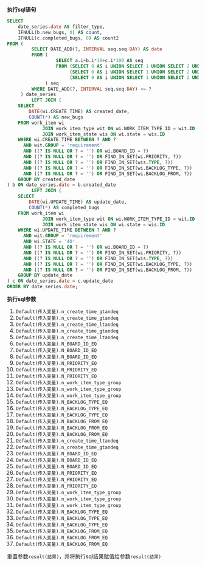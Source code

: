 <p class="panel-title"><b>执行sql语句</b></p>

```sql
SELECT
    date_series.date AS filter_type,
    IFNULL(b.new_bugs, 0) AS count,
    IFNULL(c.completed_bugs, 0) AS count2
FROM (
         SELECT DATE_ADD(?, INTERVAL seq.seq DAY) AS date
         FROM (
                  SELECT a.i+b.i*10+c.i*100 AS seq
                  FROM (SELECT 0 AS i UNION SELECT 1 UNION SELECT 2 UNION SELECT 3 UNION SELECT 4 UNION SELECT 5 UNION SELECT 6 UNION SELECT 7 UNION SELECT 8 UNION SELECT 9) a,
                       (SELECT 0 AS i UNION SELECT 1 UNION SELECT 2 UNION SELECT 3 UNION SELECT 4 UNION SELECT 5 UNION SELECT 6 UNION SELECT 7 UNION SELECT 8 UNION SELECT 9) b,
                       (SELECT 0 AS i UNION SELECT 1 UNION SELECT 2 UNION SELECT 3 UNION SELECT 4 UNION SELECT 5 UNION SELECT 6 UNION SELECT 7 UNION SELECT 8 UNION SELECT 9) c
              ) seq
         WHERE DATE_ADD(?, INTERVAL seq.seq DAY) <= ?
     ) date_series
         LEFT JOIN (
    SELECT
        DATE(wi.CREATE_TIME) AS created_date,
        COUNT(*) AS new_bugs
    FROM work_item wi
             JOIN work_item_type wit ON wi.WORK_ITEM_TYPE_ID = wit.ID
             JOIN work_item_state wis ON wi.state = wis.ID
    WHERE wi.CREATE_TIME BETWEEN ? AND ?
      AND wit.GROUP = 'requirement'
      AND ((? IS NULL OR ? = '') OR wi.BOARD_ID = ?)
      AND ((? IS NULL OR ? = '') OR FIND_IN_SET(wi.PRIORITY, ?))
      AND ((? IS NULL OR ? = '') OR FIND_IN_SET(wis.TYPE, ?))
      AND ((? IS NULL OR ? = '') OR FIND_IN_SET(wi.BACKLOG_TYPE, ?))
      AND ((? IS NULL OR ? = '') OR FIND_IN_SET(wi.BACKLOG_FROM, ?))
    GROUP BY created_date
) b ON date_series.date = b.created_date
         LEFT JOIN (
    SELECT
        DATE(wi.UPDATE_TIME) AS update_date,
        COUNT(*) AS completed_bugs
    FROM work_item wi
             JOIN work_item_type wit ON wi.WORK_ITEM_TYPE_ID = wit.ID
             JOIN work_item_state wis ON wi.state = wis.ID
    WHERE wi.UPDATE_TIME BETWEEN ? AND ?
      AND wit.GROUP = 'requirement'
      AND wi.STATE = '40'
      AND ((? IS NULL OR ? = '') OR wi.BOARD_ID = ?)
      AND ((? IS NULL OR ? = '') OR FIND_IN_SET(wi.PRIORITY, ?))
      AND ((? IS NULL OR ? = '') OR FIND_IN_SET(wis.TYPE, ?))
      AND ((? IS NULL OR ? = '') OR FIND_IN_SET(wi.BACKLOG_TYPE, ?))
      AND ((? IS NULL OR ? = '') OR FIND_IN_SET(wi.BACKLOG_FROM, ?))
    GROUP BY update_date
) c ON date_series.date = c.update_date
ORDER BY date_series.date;
```

<p class="panel-title"><b>执行sql参数</b></p>

1. `Default(传入变量).n_create_time_gtandeq`
2. `Default(传入变量).n_create_time_gtandeq`
3. `Default(传入变量).n_create_time_ltandeq`
4. `Default(传入变量).n_create_time_gtandeq`
5. `Default(传入变量).n_create_time_ltandeq`
6. `Default(传入变量).N_BOARD_ID_EQ`
7. `Default(传入变量).N_BOARD_ID_EQ`
8. `Default(传入变量).N_BOARD_ID_EQ`
9. `Default(传入变量).N_PRIORITY_EQ`
10. `Default(传入变量).N_PRIORITY_EQ`
11. `Default(传入变量).N_PRIORITY_EQ`
12. `Default(传入变量).n_work_item_type_group`
13. `Default(传入变量).n_work_item_type_group`
14. `Default(传入变量).n_work_item_type_group`
15. `Default(传入变量).N_BACKLOG_TYPE_EQ`
16. `Default(传入变量).N_BACKLOG_TYPE_EQ`
17. `Default(传入变量).N_BACKLOG_TYPE_EQ`
18. `Default(传入变量).N_BACKLOG_FROM_EQ`
19. `Default(传入变量).N_BACKLOG_FROM_EQ`
20. `Default(传入变量).N_BACKLOG_FROM_EQ`
21. `Default(传入变量).n_create_time_ltandeq`
22. `Default(传入变量).n_create_time_gtandeq`
23. `Default(传入变量).N_BOARD_ID_EQ`
24. `Default(传入变量).N_BOARD_ID_EQ`
25. `Default(传入变量).N_BOARD_ID_EQ`
26. `Default(传入变量).N_PRIORITY_EQ`
27. `Default(传入变量).N_PRIORITY_EQ`
28. `Default(传入变量).N_PRIORITY_EQ`
29. `Default(传入变量).n_work_item_type_group`
30. `Default(传入变量).n_work_item_type_group`
31. `Default(传入变量).n_work_item_type_group`
32. `Default(传入变量).N_BACKLOG_TYPE_EQ`
33. `Default(传入变量).N_BACKLOG_TYPE_EQ`
34. `Default(传入变量).N_BACKLOG_TYPE_EQ`
35. `Default(传入变量).N_BACKLOG_FROM_EQ`
36. `Default(传入变量).N_BACKLOG_FROM_EQ`
37. `Default(传入变量).N_BACKLOG_FROM_EQ`

重置参数`result(结果)`，并将执行sql结果赋值给参数`result(结果)`
